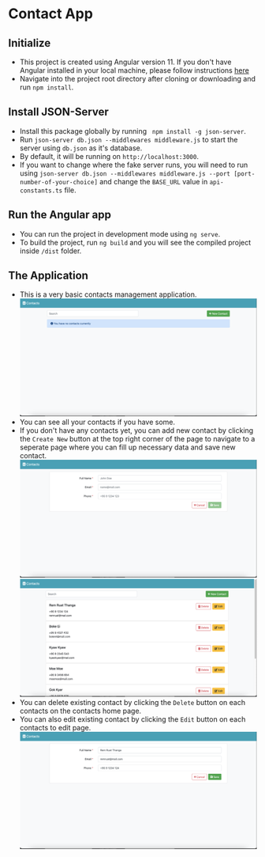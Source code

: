 # Contact App

## Initialize

- This project is created using Angular version 11. If you don't have Angular installed in your local machine, please follow instructions [here](https://angular.io/guide/setup-local)
- Navigate into the project root directory after cloning or downloading and run `npm install`.

## Install JSON-Server

- Install this package globally by running ` npm install -g json-server`.
- Run `json-server db.json --middlewares middleware.js` to start the server using `db.json` as it's database.
- By default, it will be running on `http://localhost:3000`.
- If you want to change where the fake server runs, you will need to run using `json-server db.json --middlewares middleware.js --port [port-number-of-your-choice]` and change the `BASE_URL` value in `api-constants.ts` file.

## Run the Angular app

- You can run the project in development mode using `ng serve`.
- To build the project, run `ng build` and you will see the compiled project inside `/dist` folder.

## The Application

- This is a very basic contacts management application.
  <img src="/src/assets/home-new.png" alt="Contacts Home Page"/>
- You can see all your contacts if you have some.
- If you don't have any contacts yet, you can add new contact by clicking the `Create New` button at the top right corner of the page to navigate to a seperate page where you can fill up necessary data and save new contact.
  <img src="/src/assets/new.png" alt="Create New Contact Page"/>
  <img src="/src/assets/home.png" alt="Contacts Home Page"/>
- You can delete existing contact by clicking the `Delete` button on each contacts on the contacts home page.
- You can also edit existing contact by clicking the `Edit` button on each contacts to edit page.
  <img src="/src/assets/detail.png" alt="Edit Contacts Page"/>
